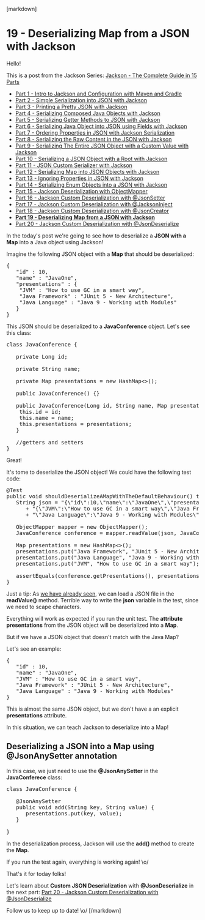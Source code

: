 [markdown]
# 19 - Deserializing Map from a JSON with Jackson

Hello!

This is a post from the Jackson Series: [Jackson - The Complete Guide in 15 Parts](https://blog.hackingcode.io/jackson-java-tutorial-news-posts-videos)

- [Part 1 - Intro to Jackson and Configuration with Maven and Gradle](https://blog.hackingcode.io/jackson-java-tutorial-serialize-json-config-maven)
- [Part 2 - Simple Serialization into JSON with Jackson](https://blog.hackingcode.io/jackson-java-tutorial-serialization-to-json)
- [Part 3 - Printing a Pretty JSON with Jackson](https://blog.hackingcode.io/jackson-java-tutorial-serialization-to-pretty-json)
- [Part 4 - Serializing Composed Java Objects with Jackson](https://blog.hackingcode.io/jackson-java-tutorial-serialize-composed-java-object-to-json)
- [Part 5 - Serializing Getter Methods to JSON with Jackson](https://blog.hackingcode.io/jackson-java-tutorial-serialize-getter-methods-to-json)
- [Part 6 - Serializing Java Object into JSON using Fields with Jackson](https://blog.hackingcode.io/jackson-java-tutorial-serialize-fields-to-json)
- [Part 7 - Ordering Properties in JSON with Jackson Serialization](https://blog.hackingcode.io/jackson-java-tutorial-serialization-order-fields-to-json)
- [Part 8 - Serializing the Raw Content in the JSON with Jackson](https://blog.hackingcode.io/jackson-java-tutorial-serialize-raw-content-to-json)
- [Part 9 - Serializing The Entire JSON Object with a Custom Value with Jackson](https://blog.hackingcode.io/jackson-java-tutorial-custom-serialization-to-json)
- [Part 10 - Serializing a JSON Object with a Root with Jackson](https://blog.hackingcode.io/jackson-java-tutorial-serialize-json-with-root)
- [Part 11 - JSON Custom Serializer with Jackson](https://blog.hackingcode.io/jackson-java-tutorial-custom-serialization-to-json)
- [Part 12 - Serializing Map into JSON Objects with Jackson](https://blog.hackingcode.io/jackson-java-tutorial-serialize-map-to-json)
- [Part 13 - Ignoring Properties in JSON with Jackson](https://blog.hackingcode.io/jackson-java-tutorial-serialize-ignore-fields-to-json)
- [Part 14 - Serializing Enum Objects into a JSON with Jackson](https://blog.hackingcode.io/jackson-java-tutorial-serialize-enum-to-json)
- [Part 15 - Jackson Deserialization with ObjectMapper](https://blog.hackingcode.io/jackson-java-tutorial-deserialize-object-mapper-from-json)
- [Part 16 - Jackson Custom Deserialization with @JsonSetter](https://blog.hackingcode.io/jackson-java-tutorial-deserialize-json-to-custom-field)
- [Part 17 - Jackson Custom Deserialization with @JacksonInject](https://blog.hackingcode.io/jackson-java-tutorial-deserialize-json-injected-value)
- [Part 18 - Jackson Custom Deserialization with @JsonCreator](https://blog.hackingcode.io/jackson-java-tutorial-deserialize-json-to-custom-java-constructor)
- **[Part 19 - Deserializing Map from a JSON with Jackson](https://blog.hackingcode.io/jackson-java-tutorial-deserialize-json-to-map)**
- [Part 20 - Jackson Custom Deserialization with @JsonDeserialize](https://blog.hackingcode.io/jackson-java-tutorial-deserialize-json-with-custom-deserializer)

In the today's post we're going to see how to deserialize a **JSON with a Map** into a Java object using Jackson!

Imagine the following JSON object with a **Map** that should be deserialized:

<pre class="lang:json">
{
   "id" : 10,
   "name" : "JavaOne",
   "presentations" : {
    "JVM" : "How to use GC in a smart way",
    "Java Framework" : "JUnit 5 - New Architecture",
    "Java Language" : "Java 9 - Working with Modules"
   }
}
</pre>

This JSON should be deserialized to a **JavaConference** object. Let's see this class:

<pre class="lang:java">
class JavaConference {

   private Long id;

   private String name;

   private Map<String, String> presentations = new HashMap<>();

   public JavaConference() {}

   public JavaConference(Long id, String name, Map<String, String> presentations) {
   	this.id = id;
   	this.name = name;
   	this.presentations = presentations;
   }

   //getters and setters
}
</pre>

Great!

It's tome to deserialize the JSON object! We could have the following test code:

<pre class="lang:java">
@Test
public void shouldDeserializeAMapWithTheDefaultBehaviour() throws Exception {
   String json = "{\"id\":10,\"name\":\"JavaOne\",\"presentations\":"
      + "{\"JVM\":\"How to use GC in a smart way\",\"Java Framework\":\"JUnit 5 - New Architecture\","
      + "\"Java Language\":\"Java 9 - Working with Modules\"}}";

   ObjectMapper mapper = new ObjectMapper();
   JavaConference conference = mapper.readValue(json, JavaConference.class);

   Map<String, String> presentations = new HashMap<>();
   presentations.put("Java Framework", "JUnit 5 - New Architecture");
   presentations.put("Java Language", "Java 9 - Working with Modules");
   presentations.put("JVM", "How to use GC in a smart way");

   assertEquals(conference.getPresentations(), presentations);
}
</pre>

Just a tip: As [we have already seen](), we can load a JSON file in the **readValue()** method. Terrible
way to write the **json** variable in the test, since we need to scape characters.

Everything will work as expected if you run the unit test. The **attribute** **presentations** from the JSON
object will be deserialized into a **Map**.

But if we have a JSON object that doesn't match with the Java Map?

Let's see an example:

<pre class="lang:json">
{
   "id" : 10,
   "name" : "JavaOne",
   "JVM" : "How to use GC in a smart way",
   "Java Framework" : "JUnit 5 - New Architecture",
   "Java Language" : "Java 9 - Working with Modules"
}
</pre>

This is almost the same JSON object, but we don't have a an explicit **presentations** attribute.

In this situation, we can teach Jackson to deserialize into a Map!

## Deserializing a JSON into a Map using @JsonAnySetter annotation

In this case, we just need to use the **@JsonAnySetter** in the **JavaConferece** class:

<pre class="lang:java">
class JavaConference {

   @JsonAnySetter
   public void add(String key, String value) {
      presentations.put(key, value);
   }

}
</pre>

In the deserialization process, Jackson will use the **add()** method to create the **Map**.

If you run the test again, everything is working again! \o/

That's it for today folks!

Let's learn about **Custom JSON Deserialization** with **@JsonDeserialize** in the next part: [Part 20 - Jackson Custom Deserialization with @JsonDeserialize](https://blog.hackingcode.io/jackson-java-tutorial-deserialize-json-with-custom-deserializer)

Follow us to keep up to date! \o/
[/markdown]
